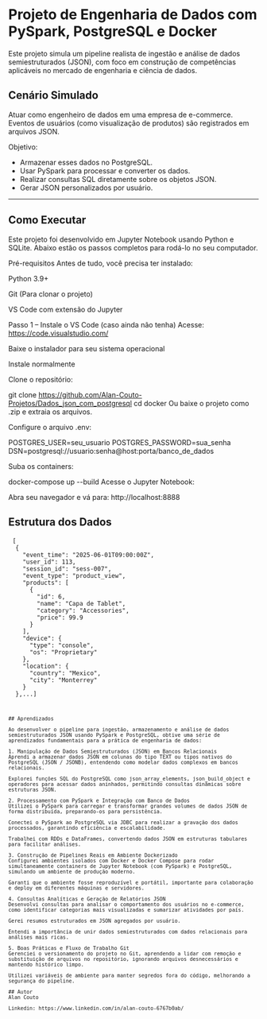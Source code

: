 # Projeto de Engenharia de Dados com PySpark, PostgreSQL e Docker

Este projeto simula um pipeline realista de ingestão e análise de dados semiestruturados (JSON), com foco em construção de competências aplicáveis no mercado de engenharia e ciência de dados.

## Cenário Simulado

Atuar como engenheiro de dados em uma empresa de e-commerce. Eventos de usuários (como visualização de produtos) são registrados em arquivos JSON. 

Objetivo:

- Armazenar esses dados no PostgreSQL.
- Usar PySpark para processar e converter os dados.
- Realizar consultas SQL diretamente sobre os objetos JSON.
- Gerar JSON personalizados por usuário.

---

## Como Executar

Este projeto foi desenvolvido em Jupyter Notebook usando Python e SQLite. Abaixo estão os passos completos para rodá-lo no seu computador.

Pré-requisitos
Antes de tudo, você precisa ter instalado:

Python 3.9+

Git (Para clonar o projeto)

VS Code com extensão do Jupyter

Passo 1 – Instale o VS Code (caso ainda não tenha)
Acesse: https://code.visualstudio.com/

Baixe o instalador para seu sistema operacional

Instale normalmente

Clone o repositório:

git clone https://github.com/Alan-Couto-Projetos/Dados_json_com_postgresql cd docker
Ou baixe o projeto como .zip e extraia os arquivos.

Configure o arquivo .env:

POSTGRES_USER=seu_usuario
POSTGRES_PASSWORD=sua_senha
DSN=postgresql://usuario:senha@host:porta/banco_de_dados

Suba os containers:

docker-compose up --build
Acesse o Jupyter Notebook:

Abra seu navegador e vá para: http://localhost:8888

## Estrutura dos Dados

<pre> <code>[
  {
    "event_time": "2025-06-01T09:00:00Z",
    "user_id": 113,
    "session_id": "sess-007",
    "event_type": "product_view",
    "products": [
      {
        "id": 6,
        "name": "Capa de Tablet",
        "category": "Accessories",
        "price": 99.9
      }
    ],
    "device": {
      "type": "console",
      "os": "Proprietary"
    },
    "location": {
      "country": "Mexico",
      "city": "Monterrey"
    }
  },...]<pre> <code>

## Aprendizados

Ao desenvolver o pipeline para ingestão, armazenamento e análise de dados semiestruturados JSON usando PySpark e PostgreSQL, obtive uma série de aprendizados fundamentais para a prática de engenharia de dados:

1. Manipulação de Dados Semiestruturados (JSON) em Bancos Relacionais
Aprendi a armazenar dados JSON em colunas do tipo TEXT ou tipos nativos do PostgreSQL (JSON / JSONB), entendendo como modelar dados complexos em bancos relacionais.

Explorei funções SQL do PostgreSQL como json_array_elements, json_build_object e operadores para acessar dados aninhados, permitindo consultas dinâmicas sobre estruturas JSON.

2. Processamento com PySpark e Integração com Banco de Dados
Utilizei o PySpark para carregar e transformar grandes volumes de dados JSON de forma distribuída, preparando-os para persistência.

Conectei o PySpark ao PostgreSQL via JDBC para realizar a gravação dos dados processados, garantindo eficiência e escalabilidade.

Trabalhei com RDDs e DataFrames, convertendo dados JSON em estruturas tabulares para facilitar análises.

3. Construção de Pipelines Reais em Ambiente Dockerizado
Configurei ambientes isolados com Docker e Docker Compose para rodar simultaneamente containers de Jupyter Notebook (com PySpark) e PostgreSQL, simulando um ambiente de produção moderno.

Garanti que o ambiente fosse reproduzível e portátil, importante para colaboração e deploy em diferentes máquinas e servidores.

4. Consultas Analíticas e Geração de Relatórios JSON
Desenvolvi consultas para analisar o comportamento dos usuários no e-commerce, como identificar categorias mais visualizadas e sumarizar atividades por país.

Gerei resumos estruturados em JSON agregados por usuário.

Entendi a importância de unir dados semiestruturados com dados relacionais para análises mais ricas.

5. Boas Práticas e Fluxo de Trabalho Git
Gerenciei o versionamento do projeto no Git, aprendendo a lidar com remoção e substituição de arquivos no repositório, ignorando arquivos desnecessários e mantendo histórico limpo.

Utilizei variáveis de ambiente para manter segredos fora do código, melhorando a segurança do pipeline.

## Autor
Alan Couto

Linkedin: https://www.linkedin.com/in/alan-couto-6767b0ab/
